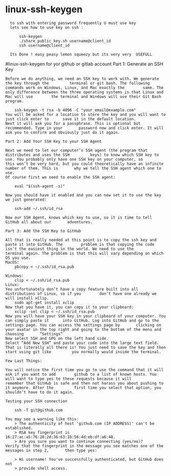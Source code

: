 # linux-ssh-keygen 
      to ssh with entering password frequently U must use key 
      lets see how to use key on ssh :
      
          ssh-keygen
          ./share_public_key.sh username@client_id
          ssh username@client_id
       
      Its Done ! easy peasy lemon squeezy but its very very  USEFULL

#linux-ssh-keygen for yor github or gitlab account 
	Part 1: Generate an SSH Key

	Before we do anything, we need an SSH key to work with. We generate the key through the  		terminal or git bash. The following commands work on Windows, Linux, and Mac exactly the 		same. The only difference between the three operating systems is that Linux and Mac will use 		the terminal and Windows will use their Git Bash program.

		ssh-keygen -t rsa -b 4096 -C "your_email@example.com"
	You will be asked for a location to store the key and you will want to just click enter to 		save it in the default location.
	Next it will ask you for a passphrase. This is optional but recommended. Type in your 		password now and click enter. It will ask you to confirm and obviously just do it again.
	
	Part 2: Add Your SSH Key to your SSH Agent
		
	Next we need to let our computer’s SSH agent (the program that distributes and uses the SSH 		keys) to know which SSH key to use. You probably only have one SSH key on your computer, so 		this won’t be very hard, but you could theoretically have an infinite number of them. This is 		why we tell the SSH agent which one to use.
	Of course first we need to enable the SSH agent:
	
		eval "$(ssh-agent -s)"

	Now you should have it enabled and you can now set it to use the key we just generated:

		ssh-add ~/.ssh/id_rsa

	Now our SSH Agent, knows which key to use, so it is time to tell GitHub all about our 		adventures.

	Part 3: Add the SSH Key to GitHub

	All that is really needed at this point is to copy the ssh key and paste it into GitHub. The 		problem is that copying the code isn’t the easiest thing in the world. We need to use the 		terminal again. The problem is that this will vary depending on which OS you use.
	MacOS:
		pbcopy < ~/.ssh/id_rsa.pub

	Windows:
		clip < ~/.ssh/id_rsa.pub
	Linux:
	You unfortunately don’t have a copy feature built into all distributions of Linux, so if you 		don’t have one already we will install xClip.
		sudo apt-get install xclip
	Now that you have it, you can copy it to your clipboard:
		xclip -sel clip < ~/.ssh/id_rsa.pub
	Now you will have your SSH key in your clipboard of your computer. You can simply paste it 		into GitHub. Log into GitHub and go to the settings page. You can access the settings page by 		clicking on your avatar in the top right and going to the bottom of the menu and choosing 		“Settings”
	Now select SSH and GPG on the left hand side.
	Select “Add New SSH” and paste your code into the large text field.
	That is literally all there is! You just need to save the key and then start using git like 		you normally would inside the terminal.
	
	Few Last Things:
	
	You will notice the first time you go to use the command that it will ask if you want to add 		github to a list of known hosts. You will want to type yes to these requests because it will 		remember that GitHub is safe and then not harass you about pushing to it anymore. After the 		first time you select that option, you shouldn’t have to do it again.
	
	Testing your SSH connection

		ssh -T git@github.com

	You may see a warning like this:
		> The authenticity of host 'github.com (IP ADDRESS)' can't be established.
		> RSA key fingerprint is 16:27:ac:a5:76:28:2d:36:63:1b:56:4d:eb:df:a6:48.
		> Are you sure you want to continue connecting (yes/no)?
	Verify that the fingerprint in the message you see matches one of the messages in step 2, 		then type yes:

		> Hi username! You've successfully authenticated, but GitHub does not
		> provide shell access.


	



	

